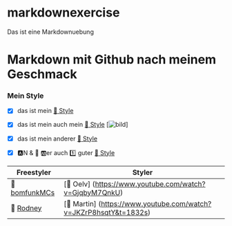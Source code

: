 # markdownexercise
Das ist eine Markdownuebung

# **Markdown mit Github nach meinem Geschmack**

### Mein Style

- [x]  das ist mein [:link: Style](https://www.pikpng.com/pngvi/hbhwRib_mc-hammer-icons-mc-hammer-clipart/)
- [x]  das ist mein auch mein [:link: Style](/home/user/Pictures/insekt.jpeg) [![bild](/home/user/Pictures/insekt.jpeg)]
- [x]  das ist mein anderer [:link: Style](/home/user/Pictures/R1-05288-0019.JPG)
- [x]  :a:N & :peach: :ab:er auch :one: guter [:link: Style]($/home/user/Pictures/auflegen.jpeg)


|Freestyler|Styler|
|--------|--------|
|    :link: [bomfunkMCs](https://www.youtube.com/watch?v=ymNFyxvIdaM)    |    [:link: Oelv] (https://www.youtube.com/watch?v=GjqbyM7QnkU)    |
|    :link: [Rodney](https://www.youtube.com/watch?v=9m1nYnr_zEs&t=65s)    |    [:link: Martin] (https://www.youtube.com/watch?v=JKZrP8hsqtY&t=1832s)    |
